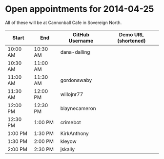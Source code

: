 Open appointments for 2014-04-25
================================

All of these will be at Cannonball Cafe in Sovereign North.


| Start    | End      | GitHub Username     | Demo URL (shortened)      |
|----------|----------|---------------------|---------------------------|
| 10:00 AM | 10:30 AM | dana-dalling        |                           |
| 10:30 AM | 11:00 AM |                     |                           |
| 11:00 AM | 11:30 AM | gordonswaby         |                           |
| 11:30 AM | 12:00 PM | willojnr77          |                           |
| 12:00 PM | 12:30 PM | blaynecameron       |                           |
| 12:30 PM |  1:00 PM | crimebot            |                           |
| 1:00 PM  |  1:30 PM | KirkAnthony         |                           |
| 1:30 PM  |  2:00 PM | kleyow              |                           |
| 2:00 PM  |  2:30 PM | jskally             |                           |
